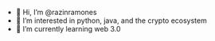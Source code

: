 - 👋 Hi, I’m @razinramones
- 👀 I’m interested in python, java, and the crypto ecosystem
- 🌱 I’m currently learning web 3.0 
<!---💞️ I’m looking to collaborate on ...
 📫 How to reach me ...


razinramones/razinramones is a ✨ special ✨ repository because its `README.md` (this file) appears on your GitHub profile.
You can click the Preview link to take a look at your changes.
--->
